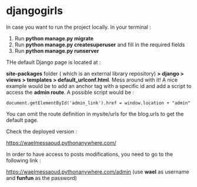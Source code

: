 # djangogirls

In case you want to run the project locally. In your terminal :

1) Run **python manage.py migrate**
2) Run **python manage.py createsuperuser** and fill in the required fields
3) Run **python manage.py runserver**

THe default Django page is located at :

**site-packages** folder ( which is an external library repository) **> django > views > templates > default_urlconf.html**. Mess around with it!
A nice example would be to add an anchor tag with a specific id and add a script to access the **admin route**. A possible script would be : 

```
document.getElementById('admin_link').href = window.location + "admin"
```
You can omit the route definition in mysite/urls for the blog.urls to get the default page.

Check the deployed version :

https://waelmessaoud.pythonanywhere.com/

In order to have access to posts modifications, you need to go to the following link :

https://waelmessaoud.pythonanywhere.com/admin (use **wael** as username and **funfun** as the password) 


